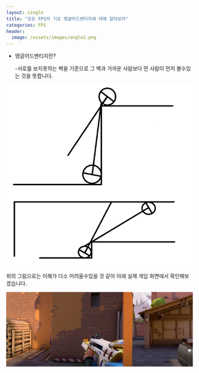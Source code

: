 ```yaml
---
layout: single
title: "모든 FPS의 기초 앵글어드밴티지에 대해 알아보자"
categories: FPS
header:
  image: /assets/images/angle2.png
---
```


* 앵글어드밴티지란?

  -서로를 보지못하는 벽을 기준으로 그 벽과 가까운 사람보다 먼 사람이 먼저 볼수있는 것을 뜻합니다.

![angle1](../images/2022-11-23-angle/angle1.png)

위의 그림으로는 이해가 다소 어려울수있을 것 같아 아래 실제 게임 화면에서 확인해보겠습니다.

![angle2](../images/2022-11-23-angle/angle2.png)

